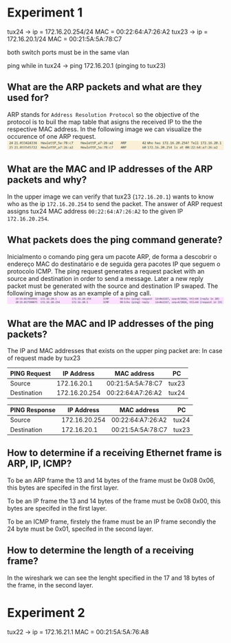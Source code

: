 # Experiment 1

tux24 -> ip = 172.16.20.254/24      MAC = 00:22:64:A7:26:A2
tux23 -> ip = 172.16.20.1/24	    MAC = 00:21:5A:5A:78:C7 

both switch ports must be in the same vlan

ping while in tux24 -> ping 172.16.20.1 (pinging to tux23)


## What are the ARP packets and what are they used for?

ARP stands for `Address Resolution Protocol` so the objective of the protocol is to buil the map table that asigns the received IP to the the respective MAC address. In the following image we can visualize the occurence of one ARP request.
![ARP-example](./img/ARP-example.png)


## What are the MAC and IP addresses of the ARP packets and why?

In the upper image we can verify that tux23 (`172.16.20.1`) wants to know who as the ip `172.16.20.254` to send the packet. The answer of ARP request assigns tux24 MAC address `00:22:64:A7:26:A2` to the given IP `172.16.20.254`. 


## What packets does the ping command generate?

Inicialmento o comando ping gera um pacote ARP, de forma a descobrir o endereço MAC do destinatário e de seguida gera pacotes IP que seguem o protocolo ICMP.
The ping request generates a request packet with an source and destination in order to send a message. Later a new reply packet must be generated with the source and destination IP swaped. The following image show as an example of a ping call.
![PING](./img/PING.png)


## What are the MAC and IP addresses of the ping packets?

The IP and MAC addresses that exists on the upper ping packet are:
In case of request made by tux23

| PING Request | IP Address | MAC address | PC |
| ---- | ---------- | ----------- | -- |
| Source | 172.16.20.1 | 00:21:5A:5A:78:C7 | tux23 |
| Destination  | 172.16.20.254 | 00:22:64:A7:26:A2 | tux24 |

| PING Response | IP Address | MAC address | PC |
| ---- | ---------- | ----------- | -- |
| Source  | 172.16.20.254 | 00:22:64:A7:26:A2 | tux24 |
| Destination | 172.16.20.1 | 00:21:5A:5A:78:C7 | tux23 |


## How to determine if a receiving Ethernet frame is ARP, IP, ICMP?

To be an ARP frame the 13 and 14 bytes of the frame must be 0x08 0x06, this bytes are specifed in the first layer.

To be an IP frame the 13 and 14 bytes of the frame must be 0x08 0x00, this bytes are specifed in the first layer.

To be an ICMP frame, firstely the frame must be an IP frame secondly the 24 byte must be 0x01, specifed in the second layer.


## How to determine the length of a receiving frame?

In the wireshark we can see the lenght specified in the 17 and 18 bytes of the frame, in the second layer.



# Experiment 2

tux22 -> ip = 172.16.21.1          MAC = 00:21:5A:5A:76:A8

